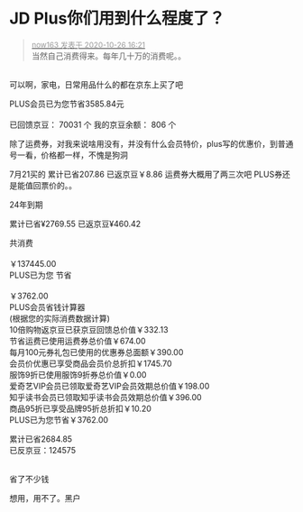 # JD Plus你们用到什么程度了？


<div class="quote"><blockquote><font size="2"><a href="https://www.hostloc.com/forum.php?mod=redirect&amp;goto=findpost&amp;pid=9354661&amp;ptid=758597" target="_blank"><font color="#999999">now163 发表于 2020-10-26 16:21</font></a></font><br />
当然自己消费得来。每年几十万的消费呢。。</blockquote></div><br />
可以啊，家电，日常用品什么的都在京东上买了吧

PLUS会员已为您节省3585.84元<br />
<br />
已回馈京豆： 70031 个 我的京豆余额： 806 个

除了运费券，对我来说啥用没有，并没有什么会员特价，plus写的优惠价，到普通号一看，价格都一样，不愧是狗洞

7月21买的 累计已省207.86 已返京豆￥8.86 运费券大概用了两三次吧 PLUS券还是能值回票价的。。

24年到期&nbsp;&nbsp;

累计已省¥2769.55 已返京豆¥460.42

共消费<br />
<br />
￥137445.00<br />
PLUS已为您 节省<br />
<br />
￥3762.00<br />
PLUS会员省钱计算器<br />
(根据您的实际消费数据计算)<br />
10倍购物返京豆已获京豆回馈总价值￥332.13<br />
节省运费已使用运费券总价值￥674.00<br />
每月100元券礼包已使用的优惠券总面额￥390.00<br />
会员价优惠已享受商品会员价总折扣￥1745.70<br />
服饰9折已使用服饰9折券总价值￥0.00<br />
爱奇艺VIP会员已领取爱奇艺VIP会员效期总价值￥198.00<br />
知乎读书会员已领取知乎读书会员效期总价值￥396.00<br />
商品95折已享受品牌95折总折扣￥10.20<br />
PLUS已为您节省￥3762.00<img id="aimg_BdLSZ" onclick="zoom(this, this.src, 0, 0, 0)" class="zoom" src="https://cdn.jsdelivr.net/gh/hishis/forum-master/public/images/patch.gif" onmouseover="img_onmouseoverfunc(this)" onload="thumbImg(this)" border="0" alt="" />

累计已省2684.85<br />
已反京豆：124575

<img id="aimg_bQ36h" onclick="zoom(this, this.src, 0, 0, 0)" class="zoom" src="https://i.loli.net/2020/10/26/cFo58j9en2dNphG.png" onmouseover="img_onmouseoverfunc(this)" onload="thumbImg(this)" border="0" alt="" /><br />
<br />
省了不少钱

想用，用不了。黑户

